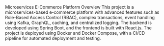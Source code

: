 Microservices E-Commerce Platform
Overview
This project is a microservices-based e-commerce platform with advanced features such as Role-Based Access Control (RBAC), complex transactions, event handling using Kafka, GraphQL, caching, and centralized logging. The backend is developed using Spring Boot, and the frontend is built with React.js. The project is deployed using Docker and Docker Compose, with a CI/CD pipeline for automated deployment and testing.